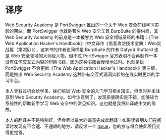 # 译序

Web Security Academy 是 PortSwigger 推出的一个关于 Web 安全在线学习实验的网站。而 PortSwigger 也就是著名 Web 安全工具 BurpSuite 的提供商，其 Web Security Academy 的前身是一本被誉为 Web 安全领域圣经的书籍：《The Web Application Hacker's Handbook》（中文译作《黑客攻防技术宝典：Web实战篇（第2版）》），这本书的作者也同样是 BurpSuite 的作者 Dafydd Stuttard 也是 Web 安全领域的大师级人物。但不过 PortSwigger 官方表明不会再制作一本没有任何交互式内容的印刷书籍，因为这种书籍会慢慢地过时。也就是说 PortSwigger 不会更新《The Web Application Hacker's Handbook》第三版，而是推出 Web Security Academy 这种带有交互式漏洞实验的在线实时更新的学习平台。

本人曾有过机会给学弟、妹们培训 Web 安全的入门学习相关知识，但当时并未注意到 Web Security Academy。如今注意到了，发现质量确实是不错，能够较为系统性的帮助新手学习 Web 安全中的常见知识。这也就是我将此译成中文的缘故。

本人的翻译并不是特别好，但会尽以最大的诚意完成此翻译！如果读者朋友们在阅读时发现有不合适、不通顺的地方，请反馈一个 [Issue](https://github.com/FanqXu/Web_Security_Academy-zh/issues/new)，您的参与将会使此项目变得更完善。


